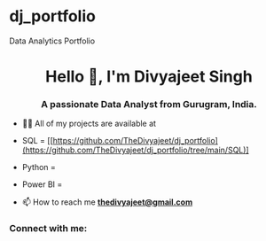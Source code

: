 # dj_portfolio
Data Analytics Portfolio

<h1 align="center">Hello 👋, I'm Divyajeet Singh</h1>
<h3 align="center">A passionate Data Analyst from Gurugram, India.</h3>

- 👨‍💻 All of my projects are available at 
- SQL = [[https://github.com/TheDivyajeet/dj_portfolio](https://github.com/TheDivyajeet/dj_portfolio/tree/main/SQL)]
- Python = 
- Power BI = 

- 📫 How to reach me **thedivyajeet@gmail.com**

<h3 align="left">Connect with me:</h3>
<p align="left">
</p>

